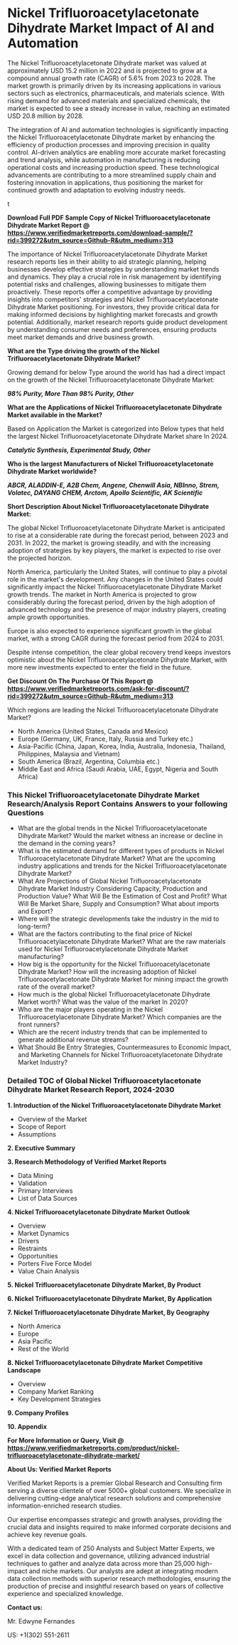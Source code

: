 <meta name="title" content="Global Nickel Trifluoroacetylacetonate Dihydrate Market Impact of AI and Automation"><meta name="description" content="The Nickel Trifluoroacetylacetonate Dihydrate market was valued at approximately USD 15.2 million in 2022 and is projected to grow at a compound annual growth rate (CA"><meta name="title" content="Nickel Trifluoroacetylacetonate Dihydrate Market Size, Share, Scope, Trends, Growth, Opportunities, Analysis, Forecast"><h1>Nickel Trifluoroacetylacetonate Dihydrate Market Impact of AI and Automation</h1><p>The Nickel Trifluoroacetylacetonate Dihydrate market was valued at approximately USD 15.2 million in 2022 and is projected to grow at a compound annual growth rate (CAGR) of 5.6% from 2023 to 2028. The market growth is primarily driven by its increasing applications in various sectors such as electronics, pharmaceuticals, and materials science. With rising demand for advanced materials and specialized chemicals, the market is expected to see a steady increase in value, reaching an estimated USD 20.8 million by 2028.</p><p>The integration of AI and automation technologies is significantly impacting the Nickel Trifluoroacetylacetonate Dihydrate market by enhancing the efficiency of production processes and improving precision in quality control. AI-driven analytics are enabling more accurate market forecasting and trend analysis, while automation in manufacturing is reducing operational costs and increasing production speed. These technological advancements are contributing to a more streamlined supply chain and fostering innovation in applications, thus positioning the market for continued growth and adaptation to evolving industry needs.</p>t</p><p id="" class=""><strong>Download Full PDF Sample Copy of Nickel Trifluoroacetylacetonate Dihydrate Market Report @ <a href="https://www.verifiedmarketreports.com/download-sample/?rid=399272&utm_source=Github-R&utm_medium=313" target="_blank">https://www.verifiedmarketreports.com/download-sample/?rid=399272&utm_source=Github-R&utm_medium=313</a></strong></p><p>The importance of&nbsp;Nickel Trifluoroacetylacetonate Dihydrate Market research reports lies in their ability to aid strategic planning, helping businesses develop effective strategies by understanding market trends and dynamics. They play a crucial role in risk management by identifying potential risks and challenges, allowing businesses to mitigate them proactively. These reports offer a competitive advantage by providing insights into competitors' strategies and Nickel Trifluoroacetylacetonate Dihydrate Market positioning. For investors, they provide critical data for making informed decisions by highlighting market forecasts and growth potential. Additionally, market research reports guide product development by understanding consumer needs and preferences, ensuring products meet market demands and drive business growth.</p><p><strong>What are the&nbsp;Type driving the growth of the Nickel Trifluoroacetylacetonate Dihydrate Market?</strong></p><p id="" class="">Growing demand for below Type around the world has had a direct impact on the growth of the Nickel Trifluoroacetylacetonate Dihydrate Market:</p><em><strong>98% Purity, More Than 98% Purity, Other</strong></em></p><strong>What are the&nbsp;Applications&nbsp;of Nickel Trifluoroacetylacetonate Dihydrate Market available in the Market?</strong></p><p id="" class="">Based on Application the Market is categorized into Below types that held the largest Nickel Trifluoroacetylacetonate Dihydrate Market share In 2024.</p><em><strong>Catalytic Synthesis, Experimental Study, Other</strong></em></p><strong>Who is the largest Manufacturers of Nickel Trifluoroacetylacetonate Dihydrate Market worldwide?</strong></p><p><em><strong>ABCR, ALADDIN-E, A2B Chem, Angene, Chenwill Asia, NBInno, Strem, Volatec, DAYANG CHEM, Arctom, Apollo Scientific, AK Scientific</strong></em></p><p id="" class=""><strong>Short Description About Nickel Trifluoroacetylacetonate Dihydrate Market:</strong></p><p>The global Nickel Trifluoroacetylacetonate Dihydrate Market is anticipated to rise at a considerable rate during the forecast period, between 2023 and 2031. In 2022, the market is growing steadily, and with the increasing adoption of strategies by key players, the market is expected to rise over the projected horizon.</p><p>North America, particularly the United States, will continue to play a pivotal role in the market's development. Any changes in the United States could significantly impact the Nickel Trifluoroacetylacetonate Dihydrate Market growth trends. The market in North America is projected to grow considerably during the forecast period, driven by the high adoption of advanced technology and the presence of major industry players, creating ample growth opportunities.</p><p>Europe is also expected to experience significant growth in the global market, with a strong CAGR during the forecast period from 2024 to 2031.</p><p>Despite intense competition, the clear global recovery trend keeps investors optimistic about the Nickel Trifluoroacetylacetonate Dihydrate Market, with more new investments expected to enter the field in the future.</p><p id="" class=""><strong>Get Discount On The Purchase Of This Report @ <a href="https://www.verifiedmarketreports.com/ask-for-discount/?rid=399272&utm_source=Github-R&utm_medium=313" target="_blank">https://www.verifiedmarketreports.com/ask-for-discount/?rid=399272&utm_source=Github-R&utm_medium=313</a></strong></p>Which regions are leading the Nickel Trifluoroacetylacetonate Dihydrate Market?</p><ul><li>North America (United States, Canada and Mexico)</li><li>Europe (Germany, UK, France, Italy, Russia and Turkey etc.)</li><li>Asia-Pacific (China, Japan, Korea, India, Australia, Indonesia, Thailand, Philippines, Malaysia and Vietnam)</li><li>South America (Brazil, Argentina, Columbia etc.)</li><li>Middle East and Africa (Saudi Arabia, UAE, Egypt, Nigeria and South Africa)</li></ul><h3 id="" class="">This Nickel Trifluoroacetylacetonate Dihydrate Market Research/Analysis Report Contains Answers to your following Questions</h3><ul><li>What are the global trends in the Nickel Trifluoroacetylacetonate Dihydrate Market? Would the market witness an increase or decline in the demand in the coming years?</li><li>What is the estimated demand for different types of products in Nickel Trifluoroacetylacetonate Dihydrate Market? What are the upcoming industry applications and trends for the Nickel Trifluoroacetylacetonate Dihydrate Market?</li><li>What Are Projections of Global Nickel Trifluoroacetylacetonate Dihydrate Market Industry Considering Capacity, Production and Production Value? What Will Be the Estimation of Cost and Profit? What Will Be Market Share, Supply and Consumption? What about imports and Export?</li><li>Where will the strategic developments take the industry in the mid to long-term?</li><li>What are the factors contributing to the final price of Nickel Trifluoroacetylacetonate Dihydrate Market? What are the raw materials used for Nickel Trifluoroacetylacetonate Dihydrate Market manufacturing?</li><li>How big is the opportunity for the Nickel Trifluoroacetylacetonate Dihydrate Market? How will the increasing adoption of Nickel Trifluoroacetylacetonate Dihydrate Market for mining impact the growth rate of the overall market?</li><li>How much is the global Nickel Trifluoroacetylacetonate Dihydrate Market worth? What was the value of the market In 2020?</li><li>Who are the major players operating in the Nickel Trifluoroacetylacetonate Dihydrate Market? Which companies are the front runners?</li><li>Which are the recent industry trends that can be implemented to generate additional revenue streams?</li><li>What Should Be Entry Strategies, Countermeasures to Economic Impact, and Marketing Channels for Nickel Trifluoroacetylacetonate Dihydrate Market Industry?</li></ul><h3 id="" class="">Detailed TOC of Global Nickel Trifluoroacetylacetonate Dihydrate Market Research Report, 2024-2030</h3><p id="" class=""><strong>1. Introduction of the Nickel Trifluoroacetylacetonate Dihydrate Market</strong></p><ul><li>Overview of the Market</li><li>Scope of Report</li><li>Assumptions</li></ul><p id="" class=""><strong>2. Executive Summary</strong></p><p id="" class=""><strong>3. Research Methodology of Verified Market Reports</strong></p><ul><li>Data Mining</li><li>Validation</li><li>Primary Interviews</li><li>List of Data Sources</li></ul><p id="" class=""><strong>4. Nickel Trifluoroacetylacetonate Dihydrate Market Outlook</strong></p><ul><li>Overview</li><li>Market Dynamics</li><li>Drivers</li><li>Restraints</li><li>Opportunities</li><li>Porters Five Force Model</li><li>Value Chain Analysis</li></ul><p id="" class=""><strong>5. Nickel Trifluoroacetylacetonate Dihydrate Market, By Product</strong></p><p id="" class=""><strong>6. Nickel Trifluoroacetylacetonate Dihydrate Market, By Application</strong></p><p id="" class=""><strong>7. Nickel Trifluoroacetylacetonate Dihydrate Market, By Geography</strong></p><ul><li>North America</li><li>Europe</li><li>Asia Pacific</li><li>Rest of the World</li></ul><p id="" class=""><strong>8. Nickel Trifluoroacetylacetonate Dihydrate Market Competitive Landscape</strong></p><ul><li>Overview</li><li>Company Market Ranking</li><li>Key Development Strategies</li></ul><p id="" class=""><strong>9. Company Profiles</strong></p><p id="" class=""><strong>10. Appendix</strong></p><p id="" class=""><strong>For More Information or Query, Visit @ <a href="https://www.verifiedmarketreports.com/product/nickel-trifluoroacetylacetonate-dihydrate-market/" target="_blank">https://www.verifiedmarketreports.com/product/nickel-trifluoroacetylacetonate-dihydrate-market/</a></strong></p><p id="" class=""><strong>About Us: Verified Market Reports</strong></p><p id="" class="">Verified Market Reports is a premier Global Research and Consulting firm serving a diverse clientele of over 5000+ global customers. We specialize in delivering cutting-edge analytical research solutions and comprehensive information-enriched research studies.</p><p id="" class="">Our expertise encompasses strategic and growth analyses, providing the crucial data and insights required to make informed corporate decisions and achieve key revenue goals.</p><p id="" class="">With a dedicated team of 250 Analysts and Subject Matter Experts, we excel in data collection and governance, utilizing advanced industrial techniques to gather and analyze data across more than 25,000 high-impact and niche markets. Our analysts are adept at integrating modern data collection methods with superior research methodologies, ensuring the production of precise and insightful research based on years of collective experience and specialized knowledge.</p><p id="" class=""><strong>Contact us:</strong></p><p id="" class="">Mr. Edwyne Fernandes</p><p id="" class="">US: +1(302) 551-2611</p>